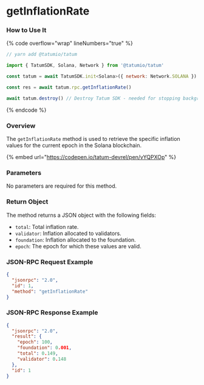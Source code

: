# getInflationRate

### How to Use It

{% code overflow="wrap" lineNumbers="true" %}
```javascript
// yarn add @tatumio/tatum

import { TatumSDK, Solana, Network } from '@tatumio/tatum'

const tatum = await TatumSDK.init<Solana>({ network: Network.SOLANA })

const res = await tatum.rpc.getInflationRate()

await tatum.destroy() // Destroy Tatum SDK - needed for stopping background jobs
```
{% endcode %}

### Overview

The `getInflationRate` method is used to retrieve the specific inflation values for the current epoch in the Solana blockchain.

{% embed url="https://codepen.io/tatum-devrel/pen/vYQPXOp" %}

### Parameters

No parameters are required for this method.

### Return Object

The method returns a JSON object with the following fields:

* `total`: Total inflation rate.
* `validator`: Inflation allocated to validators.
* `foundation`: Inflation allocated to the foundation.
* `epoch`: The epoch for which these values are valid.

### JSON-RPC Request Example

```json
{
  "jsonrpc": "2.0",
  "id": 1,
  "method": "getInflationRate"
}
```

### JSON-RPC Response Example

```json
{
  "jsonrpc": "2.0",
  "result": {
    "epoch": 100,
    "foundation": 0.001,
    "total": 0.149,
    "validator": 0.148
  },
  "id": 1
}
```
